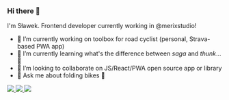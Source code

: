### Hi there 👋
I'm Sławek. Frontend developer currently working in @merixstudio!

- 🔭 I’m currently working on toolbox for road cyclist (personal, Strava-based PWA app)
- 🌱 I’m currently learning what's the difference between *saga* and *thunk*... :thinking: 
- 👯 I’m looking to collaborate on JS/React/PWA open source app or library
- 💬 Ask me about folding bikes 🙈

<a href="https://www.notion.so/6da250034dde4fc5b4c80364b8826a78?v=5aead1f00a6243139fc50dffba660cac">
  <img src="https://img.shields.io/badge/Notion-Journal-%23000000.svg?&style=for-the-badge&logo=notion&logoColor=white">
</a>

<a href="http://linkedin.com/in/tlrczk">
  <img src="https://img.shields.io/badge/linkedin-%230077B5.svg?&style=for-the-badge&logo=linkedin&logoColor=white">
</a>

<a href="https://www.instagram.com/suafko/">
  <img src="https://img.shields.io/badge/instagram-%23E4405F.svg?&style=for-the-badge&logo=instagram&logoColor=white">
</a>
